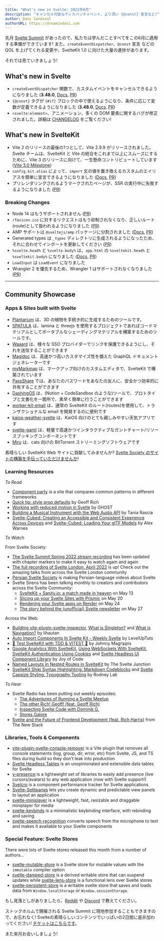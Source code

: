 ```yaml
---
title: "What's new in Svelte: 2022年6月"
description: "キャンセル可能なディスパッチイベント、より深い {@const} 宣言など!"
author: Dani Sandoval
authorURL: https://dreamindani.com
---
```


先月 [Svelte Summit](https://www.youtube.com/watch?v=qqj2cBockqE) があったので、私たちは学んだことすべてをこの6月に適用する準備ができています! また、`createEventDispatcher`、`@const` 宣言 などの QOL を上げてくれる変更や、SvelteKit 1.0 に向けた大量の進捗があります。

それでは見ていきましょう!

## What's new in Svelte

- `createEventDispatcher` 関数で、カスタムイベントをキャンセルできるようになりました (**3.48.0**, [Docs](/docs/svelte#createeventdispatcher), [PR](https://github.com/sveltejs/svelte/pull/7064))
- `{@const}` タグが `{#if}` ブロックの中で使えるようになり、条件に応じて変数が定義できるようになりました (**3.48.0**, [Docs](/docs/special-tags#const), [PR](https://github.com/sveltejs/svelte/pull/7451))
- `<svelte:element>`、アニメーション、多くの DOM 要素に関するバグが修正されました。詳細は [CHANGELOG](https://github.com/sveltejs/svelte/blob/master/CHANGELOG.md#3480) をご覧ください!

## What's new in SvelteKit

- Vite 2 のリリースの最後の1つとして、Vite 2.9.9 がリリースされました。Svelte チームは、SvelteKit と Vite の統合をこれまで以上にスムーズにするために、Vite 3 のリリースに向けて、一生懸命コントリビュートしています ([Vite 3.0 Milestone](https://github.com/vitejs/vite/milestone/5))
- `config.kit.alias` によって、`import` 文の値を置き換えるカスタムのエイリアスを簡単に宣言できるようになりました ([Docs](https://kit.svelte.dev/docs/configuration#alias), [PR](https://github.com/sveltejs/kit/pull/4964))
- プリレンダリングされるようマークされたページが、SSR の実行中に失敗するようになりました ([PR](https://github.com/sveltejs/kit/pull/4812))

### Breaking Changes

- Node 14 はもうサポートされません ([PR](https://github.com/sveltejs/kit/pull/4922))
- `/favicon.ico` に対するリクエストはもう抑制されなくなり、正しいルート(route)として扱われるようになりました ([PR](https://github.com/sveltejs/kit/pull/5046))
- AMP サポートは `@sveltejs/amp` パッケージに分割されました ([Docs](https://kit.svelte.jp/docs/seo#manual-setup-amp), [PR](https://github.com/sveltejs/kit/pull/4710))
- Generated types は `_types` ディレクトリに生成されるようになったため、それに合わせてインポートを更新してください ([PR](https://github.com/sveltejs/kit/pull/4705))
- `%svelte.head%` と `%svelte.body%` は、`app.html` の `%sveltekit.head%` と `%sveltekit.body%` になりました  ([Docs](https://kit.svelte.jp/docs/migrating#project-files-src-template-html), [PR](https://github.com/sveltejs/kit/pull/5016/))
- `LoadInput` は `LoadEvent` になりました
- Wrangler 2 を優先するため、Wrangler 1 はサポートされなくなりました ([PR](https://github.com/sveltejs/kit/pull/4887))

---

## Community Showcase

### Apps & Sites built with Svelte

- [Plantarium](https://github.com/jim-fx/plantarium) は、3D の植物を手続き的に生成するためのツールです。
- [SPATULA](https://github.com/AlexWarnes/lamina-spatula) は、lamina と threejs を使用するプロジェクトであればコードマテリアルとしてポータブルなシェーディングマテリアルを構築するためのツールです。
- [Waaard](https://waaard.com/) は、様々な SSO プロバイダーでリンクを保護できるようにし、それを送信することができます
- [Magidoc](https://github.com/magidoc-org/magidoc) は、高速かつ高いカスタマイズ性を備えた GraphQL ドキュメントジェネレーターです
- [myMarkmap](https://github.com/eyssette/myMarkmap) は、マークアップ向けのカスタムエディタで、SvelteKit で構築されています
- [PassShare](https://passshare.mynt.pw/) では、あなたのパスワードをあなたの友人に、安全かつ効率的に共有することができます
- [DashingOS](https://beta.dashingos.com/) は、(Notion + CodeSandbox のような)ツールで、プロトタイプと文書化を一箇所で、素早く簡単に行うことができます
- [worker-kit-email](https://github.com/miunau/worker-kit-email) は、通常の SvelteKit のルート(routes)を使用して、トランザクショナルな email を開発するのに便利です
- [kaios-weather-svelte](https://github.com/cyan-2048/kaios-weather-svelte) は、KaiOS 向けのとても親しみやすい天気アプリです
- [svelte-gantt](https://github.com/ANovokmet/svelte-gantt) は、軽量で高速かつインタラクティブなガントチャート/リソースブッキングコンポーネントです
- [Miru](https://github.com/ThaUnknown/miru) は、cats 向けの BitTorrent ストリーミングソフトウェアです

素晴らしい SvelteKit Web サイトに貢献してみませんか? [Svelte Society のサイトの構築を手伝っていただけませんか](https://github.com/svelte-society/sveltesociety.dev/issues)!

### Learning Resources

_To Read_

- [Component party](https://component-party.dev/) is a site that compares common patterns in different frameworks
- [Quick tip: style prop defaults](https://geoffrich.net/posts/style-prop-defaults/) by Geoff Rich
- [Working with reduced motion in Svelte](https://ghostdev.xyz/posts/working-with-reduced-motion-in-svelte) by GHOST
- [Building a Musical Instrument with the Web Audio API](https://www.taniarascia.com/musical-instrument-web-audio-api/) by Tania Rascia
- [Svelte-Cubed: Creating an Accessible and Consistent Experience Across Devices](https://dev.to/alexwarnes/svelte-cubed-creating-an-accessible-and-consistent-experience-across-devices-42ae) and [Svelte-Cubed: Loading Your glTF Models](https://dev.to/alexwarnes/svelte-cubed-loading-your-gltf-models-14lf) by Alex Warnes

_To Watch_

From Svelte Society:

- [The Svelte Summit Spring 2022 stream recording](https://www.youtube.com/watch?v=qqj2cBockqE) has been updated with chapter markers to make it easy to watch again and again
- [The full recording of Svelte London, April 2022](https://www.youtube.com/watch?v=zIxzJzTnoxA) is up! Check out the amazing talks from across the Svelte London community
- [Persian Svelte Society](https://www.youtube.com/channel/UCfWH9lCsXN3j8oXq8dru82Q) is making Persian-language videos about Svelte
- Svelte Sirens has been talking monthly to creators and contributors across the Svelte Community:
  - [SvelteKit + Sanity.io: a match made in heaven](https://www.youtube.com/watch?v=j0_1hfiEVWA&list=PL8bMgX1kyZThkJ_Rk6AAFI4eY24g5XKwK&index=5) on May 13
  - [Slicing up your Svelte Sites with Prismic](https://www.youtube.com/watch?v=FUbHwwMALkk) on May 20
  - [Rendering your Svelte apps on Render](https://www.youtube.com/watch?v=SnV_hMLVyqs) on May 24
  - [The story behind the (unofficial) Svelte newsletter](https://www.youtube.com/watch?v=aK0xXm3hPxk&list=PL8bMgX1kyZThkJ_Rk6AAFI4eY24g5XKwK&index=7) on May 27

Across the Web:

- [Building vite-plugin-svelte-inspector](https://www.youtube.com/watch?v=udYB24IMtsY), [What is Singleton?](https://www.youtube.com/watch?v=xhi0m1QZue0) and [What is Navigation?](https://www.youtube.com/watch?v=Ym-OnGUps2c) by lihautan
- [Auto Import Components In Svelte Kit - Weekly Svelte](https://www.youtube.com/watch?v=JXvKBtTPr64) by LevelUpTuts
- [🧪 Test SvelteKit with TDD & VITEST 🧪](https://www.youtube.com/watch?v=5bQD3dCoyHA) by Johnny Magrippis
- [Google Analytics With SvelteKit](https://www.youtube.com/watch?v=l-x6H0fnqqQ), [Using WebSockets With SvelteKit](https://www.youtube.com/watch?v=mAcKzdW5fR8), [SvelteKit Authentication Using Cookies](https://www.youtube.com/watch?v=T935Ya4W5X0) and [Svelte Headless UI Component Library](https://www.reddit.com/r/sveltejs/comments/ueu849/svelte_headless_ui_component_library/) by Joy of Code
- [Named Layouts In Nested Routes in SvelteKit](https://www.youtube.com/watch?v=hKg_V3jouLk) by The Svelte Junction
- [SvelteKit Shiki Syntax Highlighting: Markdown Codeblocks](https://rodneylab.com/sveltekit-shiki-syntax-highlighting/) and [Svelte Capsize Styling: Typography Tooling](https://rodneylab.com/svelte-capsize-styling/) by Rodney Lab

_To Hear_

- Svelte Radio has been putting out weekly episodes:
  - [The Adventures of Running a Svelte Meetup](https://www.svelteradio.com/episodes/the-adventures-of-running-a-svelte-meetup)
  - [The other Rich! Geoff! (feat. Geoff Rich)](https://www.svelteradio.com/episodes/the-other-rich-geoff)
  - [Inspecting Svelte Code with Dominik G.](https://www.svelteradio.com/episodes/inspecting-svelte-code-with-dominik-g)
  - [Stores Galore](https://www.svelteradio.com/episodes/stores-galore)
- [Svelte and the Future of Frontend Development (feat. Rich Harris)](https://thenewstack.io/svelte-and-the-future-of-front-end-development/) from The New Stack

### Libraries, Tools & Components

- [vite-plugin-svelte-console-remover](https://github.com/jhubbardsf/vite-plugin-svelte-console-remover) is a Vite plugin that removes all console statements (log, group, dir, error, etc) from Svelte, JS, and TS files during build so they don't leak into production
- [Svelte Headless Tables](https://github.com/bryanmylee/svelte-headless-table) is an unopinionated and extensible data tables for Svelte
- [y-presence](https://github.com/nimeshnayaju/y-presence) is a lightweight set of libraries to easily add presence (live cursors/avatars) to any web application (now with Svelte support!)
- [Svelcro](https://github.com/oslabs-beta/Svelcro) is a component performance tracker for Svelte applications
- [Svelte-Splitpanes](https://github.com/orefalo/svelte-splitpanes) lets you create dynamic and predictable view panels to layout an application
- [svelte-miniplayer](https://github.com/ThaUnknown/svelte-miniplayer) is a lightweight, fast, resizable and draggable miniplayer for media
- [svelte-keybinds](https://github.com/ThaUnknown/svelte-keybinds) is a minimalistic keybinding interface, with rebinding and saving
- [svelte-speech-recognition](https://github.com/jhubbardsf/svelte-speech-recognition) converts speech from the microphone to text and makes it available to your Svelte components

### Special Feature: Svelte Stores

There were lots of Svelte stores released this month from a number of authors...

- [svelte-mutable-store](https://github.com/feltcoop/svelte-mutable-store) is a Svelte store for mutable values with the `immutable` compiler option
- [svelte-damped-store](https://github.com/aredridel/svelte-damped-store) is a derived writable store that can suspend updates while [svelte-lens-store](https://github.com/aredridel/svelte-lens-store) is a functional lens over Svelte stores
- [svelte-persistent-store](https://github.com/furudean/svelte-persistent-store) is a writable svelte store that saves and loads data from `Window.localStorage` or `Window.sessionStorage`.

もし見落としがありましたら、[Reddit](https://www.reddit.com/r/sveltejs/) や [Discord](https://discord.com/invite/yy75DKs) で教えてください。

ストックホルムで開催される Svelte Summit に現地参加することもできますので、お忘れなく! Svelteの素晴らしいコンテンツでいっぱいの2日間に是非加わってください! [チケットはこちらです](https://ti.to/svelte/svelte-summit-fall-edition)。

また来月お会いしましょう!
